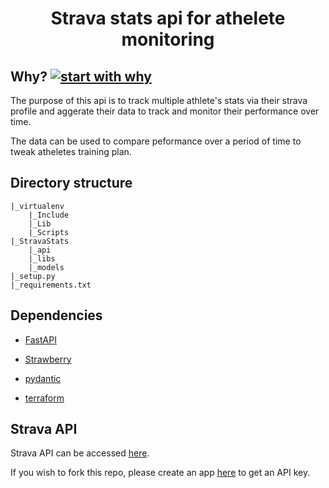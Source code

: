 <div align="center">

# Strava stats api for athelete monitoring

</div>

## Why? [![start with why](https://img.shields.io/badge/start%20with-why%3F-brightgreen.svg?style=flat)](http://www.ted.com/talks/simon_sinek_how_great_leaders_inspire_action)

The purpose of this api is to track multiple athlete's stats via their strava profile and aggerate their data to track and monitor their performance over time.

The data can be used to compare peformance over a period of time to tweak atheletes training plan.

## Directory structure

```
|_virtualenv
    |_Include
    |_Lib
    |_Scripts
|_StravaStats
    |_api
    |_libs
    |_models
|_setup.py
|_requirements.txt

```

## Dependencies

- [FastAPI](https://fastapi.tiangolo.com/)

- [Strawberry](https://strawberry.rocks/)

- [pydantic](https://pydantic-docs.helpmanual.io/)

- [terraform](https://www.terraform.io/)

## Strava API

Strava API can be accessed [here](https://developers.strava.com/docs/reference/).

If you wish to fork this repo, please create an app [here](https://developers.strava.com/docs/reference/) to get an API key.
